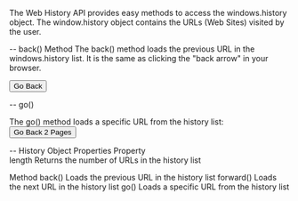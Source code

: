 The Web History API provides easy methods to access the windows.history object.
The window.history object contains the URLs (Web Sites) visited by the user.

--
back() Method
The back() method loads the previous URL in the windows.history list.
It is the same as clicking the "back arrow" in your browser.

<button onclick="myFunction()">Go Back</button>

<script>
function myFunction() {
  window.history.back();
}
</script>


--
go()

The go() method loads a specific URL from the history list:
<button onclick="myFunction()">Go Back 2 Pages</button>

<script>
function myFunction() {
  window.history.go(-2);
}
</script>


--
History Object Properties
Property	
length	    Returns the number of URLs in the history list

Method
back()	    Loads the previous URL in the history list
forward()	Loads the next URL in the history list
go()	    Loads a specific URL from the history list



